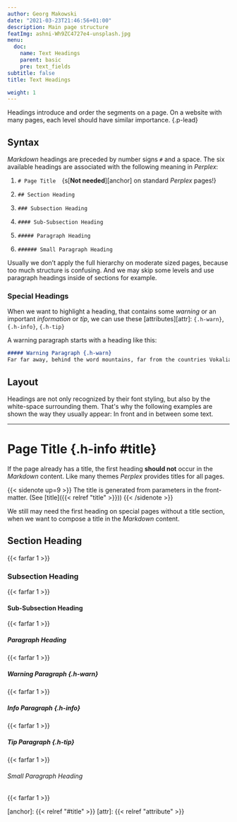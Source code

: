 ```yaml
---
author: Georg Makowski
date: "2021-03-23T21:46:56+01:00"
description: Main page structure
featImg: ashni-Wh9ZC4727e4-unsplash.jpg
menu:
  doc:
    name: Text Headings
    parent: basic
    pre: text_fields
subtitle: false
title: Text Headings

weight: 1
---
```


Headings introduce and order the segments on a page. On a website with many pages, each level should have similar importance.
{.p-lead} <!--more-->

## Syntax

_Markdown_ headings are preceded by number signs `#` and a space. The six available headings are associated with the following meaning in _Perplex_:

1. `# Page Title`&emsp;{s[**Not needed**][anchor] on standard _Perplex_ pages!}

2. `## Section Heading`

3. `### Subsection Heading`

4. `#### Sub-Subsection Heading`

5. `##### Paragraph Heading`

6. `###### Small Paragraph Heading`

Usually we don’t apply the full hierarchy on moderate sized pages, because too much structure is confusing. And we may skip some levels and use paragraph headings inside of sections for example.

### Special Headings

When we want to highlight a heading, that contains some *warning* or an important *information* or *tip*, we can use these [attributes][attr]: `{.h-warn}`, `{.h-info}`, `{.h-tip}`

A warning paragraph starts with a heading like this:

```md
##### Warning Paragraph {.h-warn}
Far far away, behind the word mountains, far from the countries Vokalia and
```

## Layout

Headings are not only recognized by their font styling, but also by the white-space surrounding them. That's why the following examples are shown the way they usually appear: In front and in between some text.

***

# Page Title {.h-info #title}

If the page already has a title, the first heading **should not** occur in the _Markdown_ content. Like many themes _Perplex_ provides titles for all pages.

{{< sidenote up=9 >}}
The title is generated from parameters in the front-matter. (See [title]({{< relref "title" >}}))
{{< /sidenote >}}

We still may need the first heading on special pages without a title section, when we want to compose a title in the _Markdown_ content.

## Section Heading
{{< farfar 1 >}}

### Subsection Heading
{{< farfar 1 >}}

#### Sub-Subsection Heading
{{< farfar 1 >}}

##### Paragraph Heading
{{< farfar 1 >}}

##### Warning Paragraph {.h-warn}
{{< farfar 1 >}}

##### Info Paragraph {.h-info}

{{< farfar 1 >}}

##### Tip Paragraph {.h-tip}
{{< farfar 1 >}}

###### Small Paragraph Heading
{{< farfar 1 >}}

[anchor]: {{< relref "#title" >}}
[attr]: {{< relref "attribute" >}}
